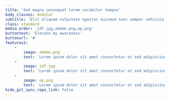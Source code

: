 ```yaml
---
title: 'Sed magna consequat lorem curabitur tempus'
body_classes: modular
subtitle: 'Elit aliquam vulputate egestas euismod nunc semper vehicula lorem blandit'
class: standard
media_order: 'idf.jpg,ademe.png,ep.png'
buttontext: 'Elevate my awareness'
buttonurl: '#'
features2:
    -
        image: ademe.png
        text: 'Lorem ipsum dolor sit amet consectetur et sed adipiscing elit. Curabitur vel sem sit dolor neque semper magna lorem ipsum.'
    -
        image: idf.jpg
        text: 'Lorem ipsum dolor sit amet consectetur et sed adipiscing elit. Curabitur vel sem sit dolor neque semper magna lorem ipsum.'
    -
        image: ep.png
        text: 'Lorem ipsum dolor sit amet consectetur et sed adipiscing elit. Curabitur vel sem sit dolor neque semper magna lorem ipsum.'
hide_git_sync_repo_link: false
---
```


